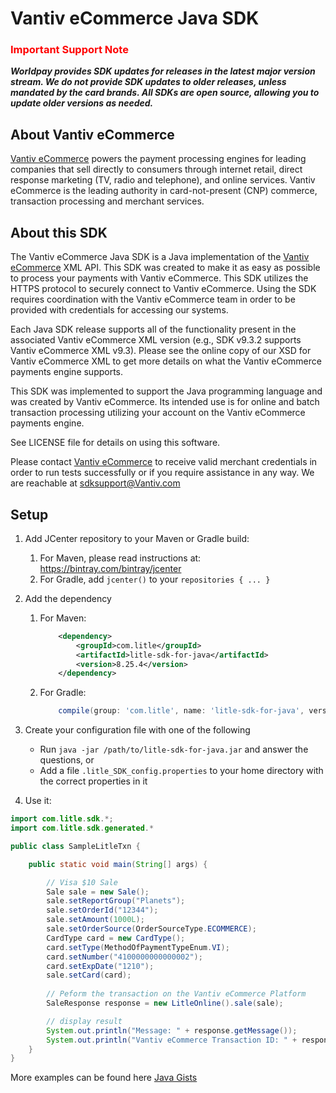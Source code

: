 Vantiv eCommerce Java SDK
=====================

<span style="color:red">

### Important Support Note
</span>

***Worldpay provides SDK updates for releases in the latest major version stream. We do not provide SDK updates to older releases, unless mandated by the card brands. All SDKs are open source, allowing you to update older versions as needed.***

About Vantiv eCommerce
------------
[Vantiv eCommerce](https://developer.vantiv.com/community/ecommerce) powers the payment processing engines for leading companies that sell directly to consumers through  internet retail, direct response marketing (TV, radio and telephone), and online services. Vantiv eCommerce is the leading authority in card-not-present (CNP) commerce, transaction processing and merchant services.


About this SDK
--------------
The Vantiv eCommerce Java SDK is a Java implementation of the [Vantiv eCommerce](https://developer.vantiv.com/community/ecommerce) XML API. This SDK was created to make it as easy as possible to process your payments with Vantiv eCommerce. This SDK utilizes the HTTPS protocol to securely connect to Vantiv eCommerce. Using the SDK requires coordination with the Vantiv eCommerce team in order to be provided with credentials for accessing our systems.

Each Java SDK release supports all of the functionality present in the associated Vantiv eCommerce XML version (e.g., SDK v9.3.2 supports Vantiv eCommerce XML v9.3). Please see the online copy of our XSD for Vantiv eCommerce XML to get more details on what the Vantiv eCommerce payments engine supports.

This SDK was implemented to support the Java programming language and was created by Vantiv eCommerce. Its intended use is for online and batch transaction processing utilizing your account on the Vantiv eCommerce payments engine.

See LICENSE file for details on using this software.

Please contact [Vantiv eCommerce](https://developer.vantiv.com/community/ecommerce) to receive valid merchant credentials in order to run tests successfully or if you require assistance in any way.  We are reachable at sdksupport@Vantiv.com

Setup
-----

1. Add JCenter repository to your Maven or Gradle build:
	1. For Maven, please read instructions at: https://bintray.com/bintray/jcenter
	2. For Gradle, add `jcenter()` to your `repositories { ... }`
2. Add the dependency
    1. For Maven:
        ```xml
            <dependency>
                <groupId>com.litle</groupId>
                <artifactId>litle-sdk-for-java</artifactId>
                <version>8.25.4</version>
            </dependency>
        ```

    2. For Gradle:
        ```groovy
            compile(group: 'com.litle', name: 'litle-sdk-for-java', version: '8.25.4')
        ```
        
3. Create your configuration file with one of the following
    * Run `java -jar /path/to/litle-sdk-for-java.jar` and answer the questions, or
    * Add a file `.litle_SDK_config.properties` to your home directory with the correct properties in it
4. Use it:

```java
import com.litle.sdk.*;
import com.litle.sdk.generated.*

public class SampleLitleTxn {

	public static void main(String[] args) {

		// Visa $10 Sale
		Sale sale = new Sale();
		sale.setReportGroup("Planets");
		sale.setOrderId("12344");
		sale.setAmount(1000L);
		sale.setOrderSource(OrderSourceType.ECOMMERCE);
		CardType card = new CardType();
		card.setType(MethodOfPaymentTypeEnum.VI);
		card.setNumber("4100000000000002");
		card.setExpDate("1210");
		sale.setCard(card);
		
		// Peform the transaction on the Vantiv eCommerce Platform
		SaleResponse response = new LitleOnline().sale(sale);

		// display result
		System.out.println("Message: " + response.getMessage());
		System.out.println("Vantiv eCommerce Transaction ID: " + response.getLitleTxnId());
	}
}
```

More examples can be found here [Java Gists](https://gist.github.com/vantivSDK)
